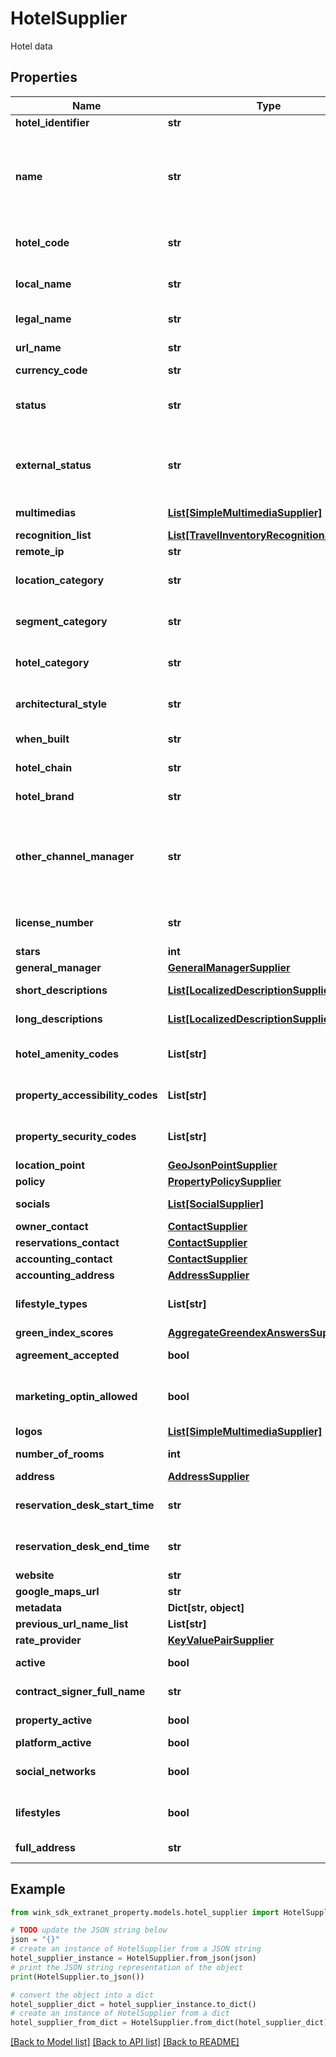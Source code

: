 # HotelSupplier

Hotel data

## Properties

Name | Type | Description | Notes
------------ | ------------- | ------------- | -------------
**hotel_identifier** | **str** | Unique hotel identifier | 
**name** | **str** | Unique hotel trade name. The hotel name must be unique. If there are multiple hotels with the same name, we recommend appending destination to the name. [Verify uniqueness here](#operation/isHotelNameUnique). | 
**hotel_code** | **str** | A shorter unique code to refer to the hotel. Country Code + 5 digit number | 
**local_name** | **str** | Name of the hotel in its local language if you use it for domestic guests. | [optional] 
**legal_name** | **str** | Legal name of your hotel as it is registered. | 
**url_name** | **str** | Unique url-friendly slug to identify property | 
**currency_code** | **str** | Currency code | 
**status** | **str** | wink.travel sets this status as the hotel moves through the payment workflow and manually for approval. | [default to 'WAITING_ON_CONTRACT']
**external_status** | **str** | Property goes active by changing externalStatus from 6 (Inactive) to 1 (Active) according to OTA property status. | [default to '6']
**multimedias** | [**List[SimpleMultimediaSupplier]**](SimpleMultimediaSupplier.md) | List of images / videos of property. | [optional] 
**recognition_list** | [**List[TravelInventoryRecognitionSupplier]**](TravelInventoryRecognitionSupplier.md) | Inventory-level recognition. | [optional] 
**remote_ip** | **str** |  | [optional] 
**location_category** | **str** | Supported OTA specification &#x60;LOC&#x60; code. See [OTA geoname data](#operation/showAvailableCodesForCategory) | [optional] 
**segment_category** | **str** | Supported OTA specification &#x60;SEG&#x60; code. See [OTA geoname data](#operation/showAvailableCodesForCategory) | [optional] 
**hotel_category** | **str** | Supported OTA specification &#x60;PCT&#x60; code. See [OTA geoname data](#operation/showAvailableCodesForCategory) | [optional] 
**architectural_style** | **str** | Supported OTA specification &#x60;ARC&#x60; code. See [OTA geoname data](#operation/showAvailableCodesForCategory) | [optional] 
**when_built** | **str** | Year the property was constructed. | [optional] 
**hotel_chain** | **str** | Hotel chain name if property is part of that chain. | [optional] 
**hotel_brand** | **str** | Hotel brand name if property is part of that brand. | [optional] 
**other_channel_manager** | **str** | If the property is currently using a channel manager but it isn&#39;t yet part of our list, chose &#39;OTHER_CHANNEL_MANAGER&#39; as channelManager and fill in the name of the channel manager here | [optional] 
**license_number** | **str** | If the property has a valid license number to run a hotel in their country, add it here. | [optional] 
**stars** | **int** | Hotel star rating. | [optional] 
**general_manager** | [**GeneralManagerSupplier**](GeneralManagerSupplier.md) |  | [optional] 
**short_descriptions** | [**List[LocalizedDescriptionSupplier]**](LocalizedDescriptionSupplier.md) | Localized short descriptions of property. | [optional] 
**long_descriptions** | [**List[LocalizedDescriptionSupplier]**](LocalizedDescriptionSupplier.md) | Localized long descriptions of property. | [optional] 
**hotel_amenity_codes** | **List[str]** | Supported OTA specification &#x60;HAC&#x60; code. See [OTA geoname data](#operation/showAvailableCodesForCategory). | [optional] 
**property_accessibility_codes** | **List[str]** | Supported OTA specification &#x60;PHY&#x60; code. See [OTA geoname data](#operation/showAvailableCodesForCategory). | [optional] 
**property_security_codes** | **List[str]** | Supported OTA specification &#x60;SEC&#x60; code. See [OTA geoname data](#operation/showAvailableCodesForCategory). | [optional] 
**location_point** | [**GeoJsonPointSupplier**](GeoJsonPointSupplier.md) |  | [optional] 
**policy** | [**PropertyPolicySupplier**](PropertyPolicySupplier.md) |  | [optional] 
**socials** | [**List[SocialSupplier]**](SocialSupplier.md) | List of all social network account property has. | [optional] 
**owner_contact** | [**ContactSupplier**](ContactSupplier.md) |  | [optional] 
**reservations_contact** | [**ContactSupplier**](ContactSupplier.md) |  | [optional] 
**accounting_contact** | [**ContactSupplier**](ContactSupplier.md) |  | [optional] 
**accounting_address** | [**AddressSupplier**](AddressSupplier.md) |  | [optional] 
**lifestyle_types** | **List[str]** | List of all lifestyles property has associated with. See [Lifestyle geoname data](#operation/showLifestyles) | [optional] 
**green_index_scores** | [**AggregateGreendexAnswersSupplier**](AggregateGreendexAnswersSupplier.md) |  | [optional] 
**agreement_accepted** | **bool** | Property has accepted our terms and conditions. | 
**marketing_optin_allowed** | **bool** | Property agreed to let the payment use its logo and images for marketing purposes (with proper credits). | [optional] 
**logos** | [**List[SimpleMultimediaSupplier]**](SimpleMultimediaSupplier.md) | List of logo images of property | [optional] 
**number_of_rooms** | **int** | Number of rooms / keys for property | 
**address** | [**AddressSupplier**](AddressSupplier.md) |  | [optional] 
**reservation_desk_start_time** | **str** | If the reservation desk does not operate 24 hours, enter a start time. | [optional] 
**reservation_desk_end_time** | **str** | If the reservation desk does not operate 24 hours, enter an end time. | [optional] 
**website** | **str** | Property brand.com website. | [optional] 
**google_maps_url** | **str** | Google Maps URL of the place | [optional] 
**metadata** | **Dict[str, object]** | Place to put stuff into | [optional] 
**previous_url_name_list** | **List[str]** | Previous url names | [optional] 
**rate_provider** | [**KeyValuePairSupplier**](KeyValuePairSupplier.md) |  | [optional] 
**active** | **bool** | Property is both approved and activated. | [optional] 
**contract_signer_full_name** | **str** | Concatenated name of contract signer into one string. | [optional] 
**property_active** | **bool** | Property activated itself and went live. | [optional] 
**platform_active** | **bool** | Platform approved property. | [optional] 
**social_networks** | **bool** | Whether property has any social networks associated with her profile. | [optional] 
**lifestyles** | **bool** | Whether property has any lifestyles associated with her profile. | [optional] 
**full_address** | **str** | Concatenated address into a single string | [optional] 

## Example

```python
from wink_sdk_extranet_property.models.hotel_supplier import HotelSupplier

# TODO update the JSON string below
json = "{}"
# create an instance of HotelSupplier from a JSON string
hotel_supplier_instance = HotelSupplier.from_json(json)
# print the JSON string representation of the object
print(HotelSupplier.to_json())

# convert the object into a dict
hotel_supplier_dict = hotel_supplier_instance.to_dict()
# create an instance of HotelSupplier from a dict
hotel_supplier_from_dict = HotelSupplier.from_dict(hotel_supplier_dict)
```
[[Back to Model list]](../README.md#documentation-for-models) [[Back to API list]](../README.md#documentation-for-api-endpoints) [[Back to README]](../README.md)


